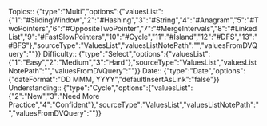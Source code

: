 

Topics:: {"type":"Multi","options":{"valuesList":{"1":"#SlidingWindow","2":"#Hashing","3":"#String","4":"#Anagram","5":"#TwoPointers","6":"#OppositeTwoPointer","7":"#MergeIntervals","8":"#LinkedList","9":"#FastSlowPointers","10":"#Cycle","11":"#Island","12":"#DFS","13":"#BFS"},"sourceType":"ValuesList","valuesListNotePath":"","valuesFromDVQuery":""}}
Difficulty:: {"type":"Select","options":{"valuesList":{"1":"Easy","2":"Medium","3":"Hard"},"sourceType":"ValuesList","valuesListNotePath":"","valuesFromDVQuery":""}}
Date:: {"type":"Date","options":{"dateFormat":"DD MMM, YYYY","defaultInsertAsLink":"false"}}
Understanding:: {"type":"Cycle","options":{"valuesList":{"2":"New","3":"Need More Practice","4":"Confident"},"sourceType":"ValuesList","valuesListNotePath":"","valuesFromDVQuery":""}}